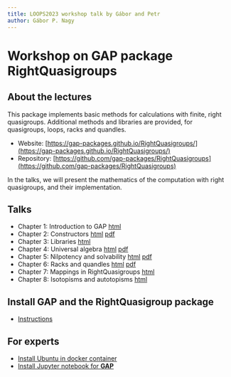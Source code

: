 ```yaml
---
title: LOOPS2023 workshop talk by Gábor and Petr
author: Gábor P. Nagy
---
```


# Workshop on GAP package RightQuasigroups

## About the lectures

This package implements basic methods for calculations with finite, right quasigroups. Additional methods and libraries are provided, for quasigroups, loops, racks and quandles.

- Website: [https://gap-packages.github.io/RightQuasigroups/](https://gap-packages.github.io/RightQuasigroups/)
- Repository: [https://github.com/gap-packages/RightQuasigroups](https://github.com/gap-packages/RightQuasigroups)

In the talks, we will present the mathematics of the computation with right quasigroups, and their implementation. 

## Talks

- Chapter 1: Introduction to GAP [html](docs/chapter_1_intro_to_GAP_gabor.html)
- Chapter 2: Constructors [html](docs/chapter_2_constructors_petr.html) [pdf](docs/chapter_2_constructors_petr.pdf)
- Chapter 3: Libraries [html](docs/chapter_3_libraries_to_GAP_gabor.html)
- Chapter 4: Universal algebra [html](docs/chapter_4_universal_algebra_petr.html) [pdf](docs/chapter_4_universal_algebra_petr.pdf)
- Chapter 5: Nilpotency and solvability [html](docs/chapter_5_nilpotency_and_solvability_petr.html) [pdf](docs/chapter_5_nilpotency_and_solvability_petr.pdf)
- Chapter 6: Racks and quandles [html](docs/chapter_6_racks_and_quandles_petr.html) [pdf](docs/chapter_6_racks_and_quandles_petr.pdf)
- Chapter 7: Mappings in RightQuasigroups [html](docs/chapter_7_mappings_gabor.html)
- Chapter 8: Isotopisms and autotopisms [html](docs/chapter_8_topisms_gabor.html)


## Install GAP and the **RightQuasigroup** package

- [Instructions](./install.html)

## For experts

- [Install Ubuntu in docker container](./docker.html)
- [Install Jupyter notebook for __GAP__](./jupyter.html)
